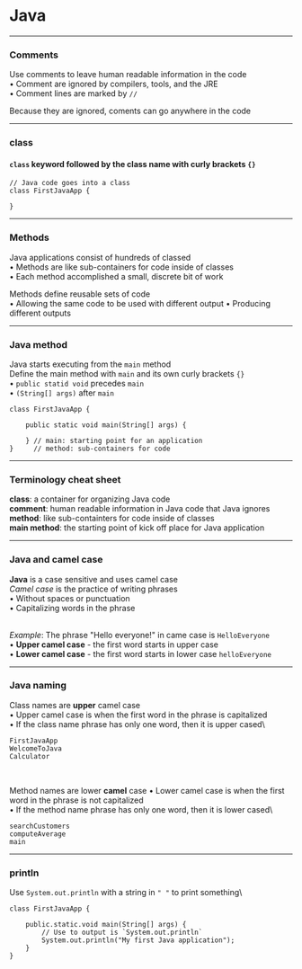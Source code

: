 # Java

---

### Comments

Use comments to leave human readable information in the code\
• Comment are ignored by compilers, tools, and the JRE\
• Comment lines are marked by `//`
<br />

Because they are ignored, coments can go anywhere in the code

---

### class
#### `class` keyword followed by the class name with curly brackets `{}`
```
// Java code goes into a class
class FirstJavaApp {

}
```

---

### Methods
Java applications consist of hundreds of classed\
   • Methods are like sub-containers for code inside of classes\
   • Each method accomplished a small, discrete bit of work
<br />

Methods define reusable sets of code\
   • Allowing the same code to be used with different output
   • Producing different outputs

---

### Java method
Java starts executing from the `main` method\
Define the main method with `main` and its own curly brackets `{}`\
   • `public statid void` precedes `main`\
   • `(String[] args)` after `main`
``` 
class FirstJavaApp {

    public static void main(String[] args) {

    } // main: starting point for an application
}     // method: sub-containers for code
```

---

### Terminology cheat sheet
**class**: a container for organizing Java code\
**comment**: human readable information in Java code that Java ignores\
**method**: like sub-containters for code inside of classes\
**main method**: the starting point of kick off place for Java application

---

### Java and camel case
**Java** is a case sensitive and uses camel case\
*Camel case* is the practice of writing phrases\
• Without spaces or punctuation\
• Capitalizing words in the phrase\
<br />

*Example*: The phrase "Hello everyone!" in came case is `HelloEveryone`\
•  **Upper camel case** - the first word starts in upper case\
•  **Lower camel case** - the first word starts in lower case `helloEveryone`

---

### Java naming
Class names are **upper** camel case\
• Upper camel case is when the first word in the phrase is capitalized\
• If the class name phrase has only one word, then it is upper cased\
```
FirstJavaApp
WelcomeToJava
Calculator
```
<br />

Method names are lower **camel** case
• Lower camel case is when the first word in the phrase is not capitalized\
• If the method name phrase has only one word, then it is lower cased\
```
searchCustomers
computeAverage
main
```

---

### println
Use `System.out.println` with a string in `" "` to print something\
```
class FirstJavaApp {

    public.static.void main(String[] args) {
        // Use to output is `System.out.println`
        System.out.println("My first Java application");
    }
}
```